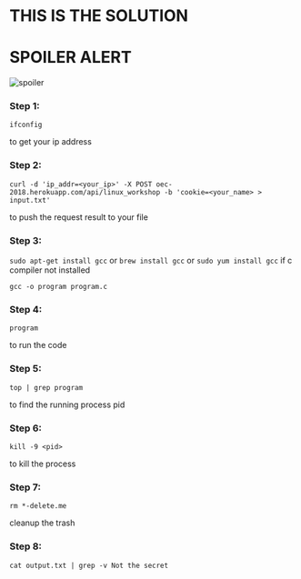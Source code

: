 # THIS IS THE SOLUTION
# SPOILER ALERT

![spoiler](https://media.giphy.com/media/hRkIph43Czg1q/giphy.gif)

### Step 1:
```
ifconfig
```
to get your ip address
### Step 2:
```
curl -d 'ip_addr=<your_ip>' -X POST oec-2018.herokuapp.com/api/linux_workshop -b 'cookie=<your_name> > input.txt'
```
to push the request result to your file

### Step 3:
`sudo apt-get install gcc` or `brew install gcc` or `sudo yum install gcc`
if c compiler not installed
```
gcc -o program program.c
```

### Step 4:
```
program
```

to run the code

### Step 5:
```
top | grep program
```
to find the running process pid

### Step 6:
```
kill -9 <pid>
```
to kill the process

### Step 7:
```
rm *-delete.me
```
cleanup the trash


### Step 8:
```
cat output.txt | grep -v Not the secret
```
